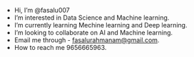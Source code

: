 - Hi, I’m @fasalu007
- I’m interested in Data Science and Machine learning.
- I’m currently learning Mechine learning and Deep learning.
- I’m looking to collaborate on AI and Machine learning.
- Email me through - fasalurahmanam@gmail.com.
- How to reach me 9656665963.

<!---
fasalu007/fasalu007 is a ✨ special ✨ repository because its `README.md` (this file) appears on your GitHub profile.
You can click the Preview link to take a look at your changes.
--->
